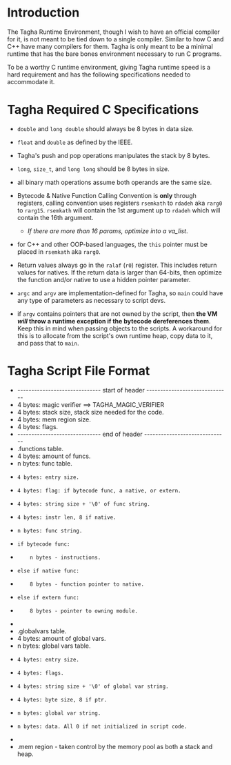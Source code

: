 # Introduction
The Tagha Runtime Environment, though I wish to have an official compiler for it, is not meant to be tied down to a single compiler. Similar to how C and C++ have many compilers for them. Tagha is only meant to be a minimal runtime that has the bare bones environment necessary to run C programs.

To be a worthy C runtime environment, giving Tagha runtime speed is a hard requirement and has the following specifications needed to accommodate it.

# Tagha Required C Specifications

* `double` and `long double` should always be 8 bytes in data size.

* `float` and `double` as defined by the IEEE.

* Tagha's push and pop operations manipulates the stack by 8 bytes.

* `long`, `size_t`, and `long long` should be 8 bytes in size.

* all binary math operations assume both operands are the same size.

* Bytecode & Native Function Calling Convention is **only** through registers, calling convention uses registers `rsemkath` to `rdadeh` aka `rarg0` to `rarg15`. `rsemkath` will contain the 1st argument up to `rdadeh` which will contain the 16th argument.
	* *If there are more than 16 params, optimize into a va_list*.

* for C++ and other OOP-based languages, the `this` pointer must be placed in `rsemkath` aka `rarg0`.

* Return values always go in the `ralaf` (`r0`) register. This includes return values for natives. If the return data is larger than 64-bits, then optimize the function and/or native to use a hidden pointer parameter.

* `argc` and `argv` are implementation-defined for Tagha, so `main` could have any type of parameters as necessary to script devs.

* if `argv` contains pointers that are not owned by the script, then **the VM _will_ throw a runtime exception if the bytecode dereferences them**. Keep this in mind when passing objects to the scripts. A workaround for this is to allocate from the script's own runtime heap, copy data to it, and pass that to `main`.


# Tagha Script File Format

* ------------------------------ start of header ------------------------------
* 4 bytes: magic verifier ==> TAGHA_MAGIC_VERIFIER
* 4 bytes: stack size, stack size needed for the code.
* 4 bytes: mem region size.
* 4 bytes: flags.
* ------------------------------ end of header ------------------------------
* .functions table.
* 4 bytes: amount of funcs.
* n bytes: func table.
*     4 bytes: entry size.
*     4 bytes: flag: if bytecode func, a native, or extern.
*     4 bytes: string size + '\0' of func string.
*     4 bytes: instr len, 8 if native.
*     n bytes: func string.
*     if bytecode func:
*         n bytes - instructions.
*     else if native func:
*         8 bytes - function pointer to native.
*     else if extern func:
*         8 bytes - pointer to owning module.
* 
* .globalvars table.
* 4 bytes: amount of global vars.
* n bytes: global vars table.
*     4 bytes: entry size.
*     4 bytes: flags.
*     4 bytes: string size + '\0' of global var string.
*     4 bytes: byte size, 8 if ptr.
*     n bytes: global var string.
*     n bytes: data. All 0 if not initialized in script code.
* 
* .mem region - taken control by the memory pool as both a stack and heap.
